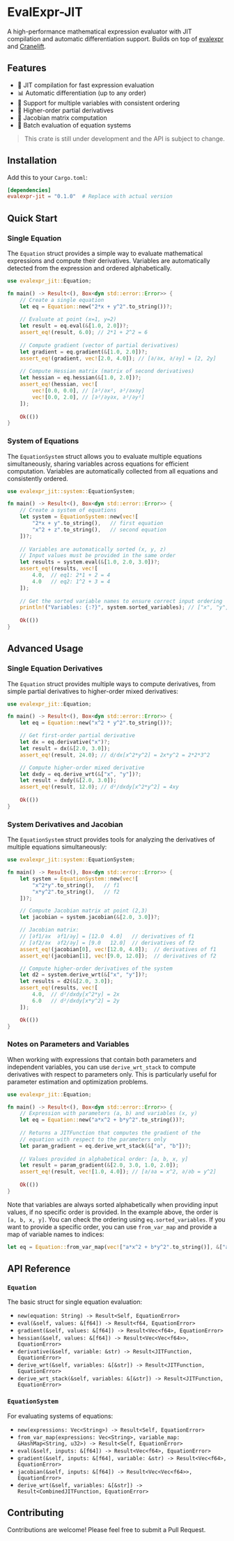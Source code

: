 # EvalExpr-JIT

A high-performance mathematical expression evaluator with JIT compilation and automatic differentiation support. Builds on top of [evalexpr](https://github.com/ISibboI/evalexpr) and [Cranelift](https://github.com/bytecodealliance/wasmtime/tree/main/cranelift).

## Features

- 🚀 JIT compilation for fast expression evaluation
- 📊 Automatic differentiation (up to any order)
- 🔢 Support for multiple variables with consistent ordering
- 🧮 Higher-order partial derivatives
- 📐 Jacobian matrix computation
- 🔄 Batch evaluation of equation systems

> This crate is still under development and the API is subject to change.

## Installation

Add this to your `Cargo.toml`:

```toml
[dependencies]
evalexpr-jit = "0.1.0"  # Replace with actual version
```

## Quick Start

### Single Equation

The `Equation` struct provides a simple way to evaluate mathematical expressions and compute their derivatives. Variables are automatically detected from the expression and ordered alphabetically.

```rust
use evalexpr_jit::Equation;

fn main() -> Result<(), Box<dyn std::error::Error>> {
    // Create a single equation
    let eq = Equation::new("2*x + y^2".to_string())?;
    
    // Evaluate at point (x=1, y=2)
    let result = eq.eval(&[1.0, 2.0])?;
    assert_eq!(result, 6.0); // 2*1 + 2^2 = 6
    
    // Compute gradient (vector of partial derivatives)
    let gradient = eq.gradient(&[1.0, 2.0])?;
    assert_eq!(gradient, vec![2.0, 4.0]); // [∂/∂x, ∂/∂y] = [2, 2y]
    
    // Compute Hessian matrix (matrix of second derivatives)
    let hessian = eq.hessian(&[1.0, 2.0])?;
    assert_eq!(hessian, vec![
        vec![0.0, 0.0], // [∂²/∂x², ∂²/∂x∂y]
        vec![0.0, 2.0], // [∂²/∂y∂x, ∂²/∂y²]
    ]);
    
    Ok(())
}
```

### System of Equations

The `EquationSystem` struct allows you to evaluate multiple equations simultaneously, sharing variables across equations for efficient computation. Variables are automatically collected from all equations and consistently ordered.

```rust
use evalexpr_jit::system::EquationSystem;

fn main() -> Result<(), Box<dyn std::error::Error>> {
    // Create a system of equations
    let system = EquationSystem::new(vec![
        "2*x + y".to_string(),   // first equation
        "x^2 + z".to_string(),   // second equation
    ])?;
    
    // Variables are automatically sorted (x, y, z)
    // Input values must be provided in the same order
    let results = system.eval(&[1.0, 2.0, 3.0])?;
    assert_eq!(results, vec![
        4.0,  // eq1: 2*1 + 2 = 4
        4.0   // eq2: 1^2 + 3 = 4
    ]); 
    
    // Get the sorted variable names to ensure correct input ordering
    println!("Variables: {:?}", system.sorted_variables); // ["x", "y", "z"]
    
    Ok(())
}
```

## Advanced Usage

### Single Equation Derivatives

The `Equation` struct provides multiple ways to compute derivatives, from simple partial derivatives to higher-order mixed derivatives:

```rust
use evalexpr_jit::Equation;

fn main() -> Result<(), Box<dyn std::error::Error>> {
    let eq = Equation::new("x^2 * y^2".to_string())?;

    // Get first-order partial derivative
    let dx = eq.derivative("x")?;
    let result = dx(&[2.0, 3.0]);
    assert_eq!(result, 24.0); // d/dx[x^2*y^2] = 2x*y^2 = 2*2*3^2

    // Compute higher-order mixed derivative
    let dxdy = eq.derive_wrt(&["x", "y"])?;
    let result = dxdy(&[2.0, 3.0]);
    assert_eq!(result, 12.0); // d²/dxdy[x^2*y^2] = 4xy
    
    Ok(())
}
```

### System Derivatives and Jacobian

The `EquationSystem` struct provides tools for analyzing the derivatives of multiple equations simultaneously:

```rust
use evalexpr_jit::system::EquationSystem;

fn main() -> Result<(), Box<dyn std::error::Error>> {
    let system = EquationSystem::new(vec![
        "x^2*y".to_string(),   // f1
        "x*y^2".to_string(),   // f2
    ])?;

    // Compute Jacobian matrix at point (2,3)
    let jacobian = system.jacobian(&[2.0, 3.0])?;

    // Jacobian matrix:
    // [∂f1/∂x  ∂f1/∂y] = [12.0  4.0]   // derivatives of f1
    // [∂f2/∂x  ∂f2/∂y] = [9.0   12.0]  // derivatives of f2
    assert_eq!(jacobian[0], vec![12.0, 4.0]);  // derivatives of f1
    assert_eq!(jacobian[1], vec![9.0, 12.0]);  // derivatives of f2

    // Compute higher-order derivatives of the system
    let d2 = system.derive_wrt(&["x", "y"])?;
    let results = d2(&[2.0, 3.0]);
    assert_eq!(results, vec![
        4.0,  // d²/dxdy[x^2*y] = 2x
        6.0   // d²/dxdy[x*y^2] = 2y
    ]);

    Ok(())
}
```

### Notes on Parameters and Variables

When working with expressions that contain both parameters and independent variables, you can use `derive_wrt_stack` to compute derivatives with respect to parameters only. This is particularly useful for parameter estimation and optimization problems.

```rust
use evalexpr_jit::Equation;

fn main() -> Result<(), Box<dyn std::error::Error>> {
    // Expression with parameters (a, b) and variables (x, y)
    let eq = Equation::new("a*x^2 + b*y^2".to_string())?;
    
    // Returns a JITFunction that computes the gradient of the 
    // equation with respect to the parameters only
    let param_gradient = eq.derive_wrt_stack(&["a", "b"])?;
    
    // Values provided in alphabetical order: [a, b, x, y]
    let result = param_gradient(&[2.0, 3.0, 1.0, 2.0]);
    assert_eq!(result, vec![1.0, 4.0]); // [∂/∂a = x^2, ∂/∂b = y^2]
    
    Ok(())
}
```

Note that variables are always sorted alphabetically when providing input values, if no specific order is provided. In the example above, the order is `[a, b, x, y]`. You can check the ordering using `eq.sorted_variables`. If you want to provide a specific order, you can use `from_var_map` and provide a map of variable names to indices:

```rust
let eq = Equation::from_var_map(vec!["a*x^2 + b*y^2".to_string()], &["a", "b", "x", "y"])?;
```

## API Reference

### `Equation`

The basic struct for single equation evaluation:

- `new(equation: String) -> Result<Self, EquationError>`
- `eval(&self, values: &[f64]) -> Result<f64, EquationError>`
- `gradient(&self, values: &[f64]) -> Result<Vec<f64>, EquationError>`
- `hessian(&self, values: &[f64]) -> Result<Vec<Vec<f64>>, EquationError>`
- `derivative(&self, variable: &str) -> Result<JITFunction, EquationError>`
- `derive_wrt(&self, variables: &[&str]) -> Result<JITFunction, EquationError>`
- `derive_wrt_stack(&self, variables: &[&str]) -> Result<JITFunction, EquationError>`

### `EquationSystem`

For evaluating systems of equations:

- `new(expressions: Vec<String>) -> Result<Self, EquationError>`
- `from_var_map(expressions: Vec<String>, variable_map: &HashMap<String, u32>) -> Result<Self, EquationError>`
- `eval(&self, inputs: &[f64]) -> Result<Vec<f64>, EquationError>`
- `gradient(&self, inputs: &[f64], variable: &str) -> Result<Vec<f64>, EquationError>`
- `jacobian(&self, inputs: &[f64]) -> Result<Vec<Vec<f64>>, EquationError>`
- `derive_wrt(&self, variables: &[&str]) -> Result<CombinedJITFunction, EquationError>`

## Contributing

Contributions are welcome! Please feel free to submit a Pull Request.
